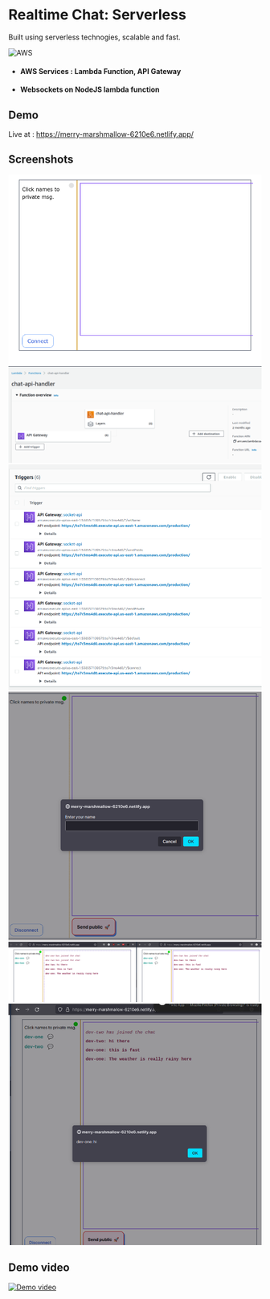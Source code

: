 
# Realtime Chat: Serverless

Built using serverless technogies, scalable and fast.





![AWS](https://img.shields.io/badge/AWS-%23FF9900.svg?style=for-the-badge&logo=amazon-aws&logoColor=white) 
- #### AWS Services : Lambda Function, API Gateway
- #### Websockets on NodeJS lambda function


## Demo
Live at : https://merry-marshmallow-6210e6.netlify.app/




## Screenshots

![App Screenshot](https://raw.githubusercontent.com/DivyanshuBhoyar/aws-lamda-chat/master/.screenshots/ss0.png)
![SS](https://raw.githubusercontent.com/DivyanshuBhoyar/aws-lamda-chat/master/.screenshots/ss1.png)
![SS](https://raw.githubusercontent.com/DivyanshuBhoyar/aws-lamda-chat/master/.screenshots/ss2.png)
![Messages](https://raw.githubusercontent.com/DivyanshuBhoyar/aws-lamda-chat/master/.screenshots/ss3.png)
![Personal](https://raw.githubusercontent.com/DivyanshuBhoyar/aws-lamda-chat/master/.screenshots/ss4.png)
![New](https://raw.githubusercontent.com/DivyanshuBhoyar/aws-lamda-chat/master/.screenshots/ss5.png)

## Demo video
[![Demo video](https://img.youtube.com/vi/3huUIiPjBu4/0.jpg)](https://www.youtube.com/watch?v=3huUIiPjBu4)
